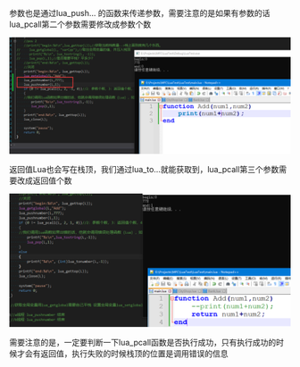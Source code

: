 参数也是通过lua_push... 的函数来传递参数，需要注意的是如果有参数的话lua_pcall第二个参数需要修改成参数个数

![image-20240113180634582](./notesimg/image-20240113180634582.png)

返回值Lua也会写在栈顶，我们通过lua_to...就能获取到，lua_pcall第三个参数需要改成返回值个数

![image-20240113180642899](./notesimg/image-20240113180642899.png)

需要注意的是，一定要判断一下lua_pcall函数是否执行成功，只有执行成功的时候才会有返回值，执行失败的时候栈顶的位置是调用错误的信息